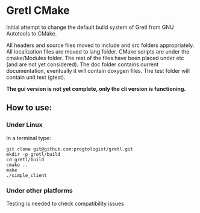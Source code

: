 # Gretl CMake

Initial attempt to change the default build system of Gretl from GNU Autotools to CMake.

All headers and source files moved to include and src folders appropriately.
All localization files are moved to lang folder. 
CMake scripts are under the cmake/Modules folder.
The rest of the files have been placed under etc (and are not yet considered).
The doc folder contains current documentation, eventually it will contain doxygen files.
The test folder will contain unit test (gtest).

**The gui version is not yet complete, only the cli version is functioning.**

## How to use:

### Under Linux

In a terminal type:
```Shell
git clone git@github.com:progtologist/gretl.git
mkdir -p gretl/build
cd gretl/build
cmake ..
make
./simple_client
```

### Under other platforms

Testing is needed to check compatibility issues